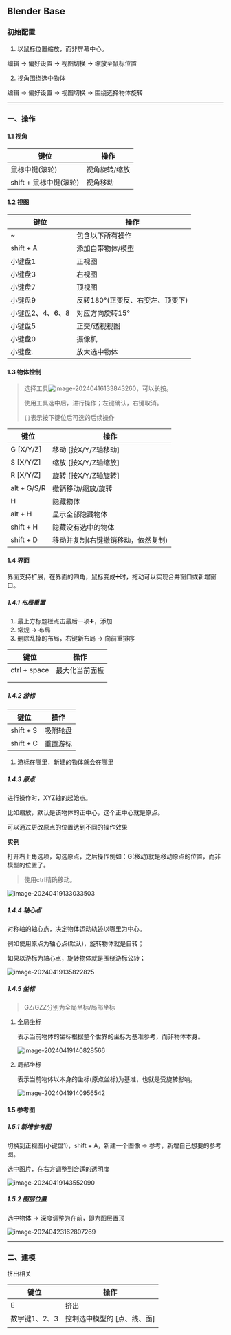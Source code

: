 ## Blender Base 

### 初始配置

1. 以鼠标位置缩放，而非屏幕中心。

编辑 → 偏好设置 → 视图切换 → 缩放至鼠标位置

2. 视角围绕选中物体

编辑 → 偏好设置 → 视图切换 → 围绕选择物体旋转

---



### 一、操作

#### 1.1 视角

| 键位                   | 操作          |
| ---------------------- | ------------- |
| 鼠标中键(滚轮)         | 视角旋转/缩放 |
| shift + 鼠标中键(滚轮) | 视角移动      |





#### 1.2 视图

| 键位             | 操作                             |
| ---------------- | -------------------------------- |
| ~                | 包含以下所有操作                 |
| shift + A        | 添加自带物体/模型                |
| 小键盘1          | 正视图                           |
| 小键盘3          | 右视图                           |
| 小键盘7          | 顶视图                           |
| 小键盘9          | 反转180°(正变反、右变左、顶变下) |
| 小键盘2、4、6、8 | 对应方向旋转15°                  |
| 小键盘5          | 正交/透视视图                    |
| 小键盘0          | 摄像机                           |
| 小键盘.          | 放大选中物体                     |





#### 1.3 物体控制

> 选择工具![image-20240416133843260](A:\Typora\TyporaPicture\image-20240416133843260.png)，可以长按。
>
> 使用工具选中后，进行操作；左键确认，右键取消。
>
> `[]`表示按下键位后可选的后续操作

| 键位        | 操作                               |
| ----------- | ---------------------------------- |
| G [X/Y/Z]   | 移动 [按X/Y/Z轴移动]               |
| S [X/Y/Z]   | 缩放 [按X/Y/Z轴缩放]               |
| R [X/Y/Z]   | 旋转 [按X/Y/Z轴旋转]               |
| alt + G/S/R | 撤销移动/缩放/旋转                 |
| H           | 隐藏物体                           |
| alt + H     | 显示全部隐藏物体                   |
| shift + H   | 隐藏没有选中的物体                 |
| shift + D   | 移动并复制(右键撤销移动，依然复制) |





#### 1.4 界面

界面支持扩展，在界面的四角，鼠标变成➕时，拖动可以实现合并窗口或新增窗口。

##### 1.4.1 布局重置

1. 最上方标题栏点击最后一项➕，添加
2. 常规 → 布局
3. 删除乱掉的布局，右键新布局 → 向前重排序

| 键位         | 操作           |
| ------------ | -------------- |
| ctrl + space | 最大化当前面板 |
|              |                |
|              |                |



##### 1.4.2 游标

| 键位      | 操作     |
| --------- | -------- |
| shift + S | 吸附轮盘 |
| shift + C | 重置游标 |

1. 游标在哪里，新建的物体就会在哪里





##### 1.4.3 原点

进行操作时，XYZ轴的起始点。

比如缩放，默认是该物体的正中心，这个正中心就是原点。

可以通过更改原点的位置达到不同的操作效果

**实例**

打开右上角选项，勾选原点，之后操作例如：G(移动)就是移动原点的位置，而非模型的位置了。

> 使用ctrl精确移动。

![image-20240419133033503](A:\Typora\TyporaPicture\image-20240419133033503.png)



##### 1.4.4 轴心点

对称轴的轴心点，决定物体运动轨迹以哪里为中心。

例如使用原点为轴心点(默认)，旋转物体就是自转；

如果以游标为轴心点，旋转物体就是围绕游标公转；

![image-20240419135822825](A:\Typora\TyporaPicture\image-20240419135822825.png)



##### 1.4.5 坐标

> GZ/GZZ分别为全局坐标/局部坐标

1. 全局坐标

   表示当前物体的坐标根据整个世界的坐标为基准参考，而非物体本身。

   ![image-20240419140828566](A:\Typora\TyporaPicture\image-20240419140828566.png)

2. 局部坐标

   表示当前物体以本身的坐标(原点坐标)为基准，也就是受旋转影响。

   ![image-20240419140956542](A:\Typora\TyporaPicture\image-20240419140956542.png)





#### 1.5 参考图

##### 1.5.1 新增参考图

切换到正视图(小键盘1)，shift + A，新建一个图像 → 参考，新增自己想要的参考图。

选中图片，在右方调整到合适的透明度

![image-20240419143552090](A:\Typora\TyporaPicture\image-20240419143552090.png)



##### 1.5.2 图层位置

选中物体 → 深度调整为在前，即为图层置顶

![image-20240423162807269](A:\Typora\TyporaPicture\image-20240423162807269.png)



---



### 二、建模

挤出相关

| 键位          | 操作                        |
| ------------- | --------------------------- |
| E             | 挤出                        |
| 数字键1、2、3 | 控制选中模型的 [点、线、面] |
|               |                             |

